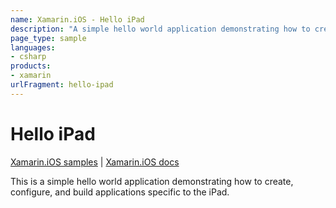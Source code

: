 ```yaml
---
name: Xamarin.iOS - Hello iPad
description: "A simple hello world application demonstrating how to create, configure, and build applications specific to the iPad #getstarted"
page_type: sample
languages:
- csharp
products:
- xamarin
urlFragment: hello-ipad
---
```

# Hello iPad

[Xamarin.iOS samples](https://docs.microsoft.com/samples/browse/?products=xamarin&term=Xamarin.iOS) | [Xamarin.iOS docs](https://docs.microsoft.com/xamarin/ios/)

This is a simple hello world application demonstrating how to
create, configure, and build applications specific to the iPad.
